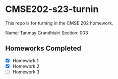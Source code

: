 # CMSE202-s23-turnin

This repo is for turning in the CMSE 202 homework. 

Name: Tanmay Grandhisiri
Section: 003

## Homeworks Completed
- [X] Homework 1
- [X] Homework 2
- [ ] Homework 3
